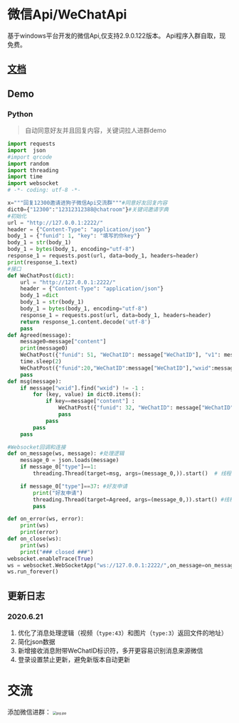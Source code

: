 # 微信Api/WeChatApi
基于windows平台开发的微信Api,仅支持2.9.0.122版本。
Api程序入群自取，现免费。
## [文档](https://frz2one.github.io/Api.html)
## Demo

### Python

> 自动同意好友并且回复内容，关键词拉人进群demo

```python
import requests
import  json
#import qrcode
import random
import threading
import time
import websocket
# -*- coding: utf-8 -*-

x="""回复12300邀请进狗子微信Api交流群"""#同意好友回复内容
dict0={"12300":"12312312388@chatroom"}#关键词邀请字典
#初始化
url = "http://127.0.0.1:2222/"
header = {"Content-Type": "application/json"}
body_1 = {"funid": 1, "key": "填写的你key"}
body_1 = str(body_1)
body_1 = bytes(body_1, encoding="utf-8")
response_1 = requests.post(url, data=body_1, headers=header)
print(response_1.text)
#接口
def WeChatPost(dict):
    url = "http://127.0.0.1:2222/"
    header = {"Content-Type": "application/json"}
    body_1 =dict
    body_1 = str(body_1)
    body_1 = bytes(body_1, encoding="utf-8")
    response_1 = requests.post(url, data=body_1, headers=header)
    return response_1.content.decode('utf-8')
    pass
def Agreed(message):
    message0=message["content"]
    print(message0)
    WeChatPost({"funid": 51, "WeChatID": message["WeChatID"], "v1": message0[message0.find("encryptusername=") + 17:message0.find("fromnickname") - 2],"v4": message0[message0.find("ticket=") + 8:message0.find("opcode=") - 2]})
    time.sleep(2)
    WeChatPost({"funid":20,"WeChatID":message["WeChatID"],"wxid":message0[message0.find("fromusername") + 14:message0.find("fromusername") + 33],"content":x}) #发送同意好友回复
    pass
def msg(message):
    if message["wxid"].find("wxid") != -1 :
        for (key, value) in dict0.items():
            if key==message["content"] :
                WeChatPost({"funid": 32, "WeChatID": message["WeChatID"], "wxid": value,"wxidlist": [message["wxid"]]})
                pass
            pass
        pass
    pass

#Websocket回调和连接
def on_message(ws, message): #处理逻辑
    message_0 = json.loads(message)
    if message_0["type"]==1:
        threading.Thread(target=msg, args=(message_0,)).start()  # 线程执行消息处理函数

    if message_0["type"]==37: #好友申请
        print("好友申请")
        threading.Thread(target=Agreed, args=(message_0,)).start() #线程执行同意好友并回复消息函数
        pass

def on_error(ws, error):
    print(ws)
    print(error)
def on_close(ws):
    print(ws)
    print("### closed ###")
websocket.enableTrace(True)
ws = websocket.WebSocketApp("ws://127.0.0.1:2222/",on_message=on_message,on_error=on_error,on_close=on_close)
ws.run_forever()
```

## 更新日志

### 2020.6.21

1. 优化了消息处理逻辑（视频（`type:43`）和图片（`type:3`）返回文件的地址）
2. 简化json数据
3. 新增接收消息附带WeChatID标识符，多开更容易识别消息来源微信
4. 登录设置禁止更新，避免新版本自动更新

# 交流
添加微信进群：
<img src="https://cdn.jsdelivr.net/gh/frz2one/wechatapi/qrcode.jpg" alt="jpg.jpp" style="zoom:50%;" />
